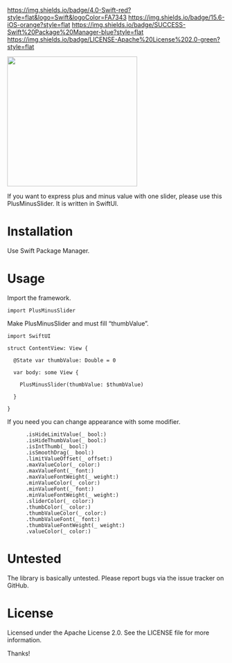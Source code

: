https://img.shields.io/badge/4.0-Swift-red?style=flat&logo=Swift&logoColor=FA7343 https://img.shields.io/badge/15.6-iOS-orange?style=flat https://img.shields.io/badge/SUCCESS-Swift%20Package%20Manager-blue?style=flat https://img.shields.io/badge/LICENSE-Apache%20License%202.0-green?style=flat

<img src="https://github.com/xAxis47/PlusMinusSlider/assets/140302470/cccaeff2-41df-4d54-b995-d3e5c1306bb7" width="300">

If you want to express plus and minus value with one slider, please use this PlusMinusSlider. It is written in SwiftUI.

# Installation

Use Swift Package Manager.

# Usage

Import the framework.

```
import PlusMinusSlider
```

Make PlusMinusSlider and must fill “thumbValue”.

```
import SwiftUI

struct ContentView: View {

  @State var thumbValue: Double = 0

  var body: some View {

    PlusMinusSlider(thumbValue: $thumbValue)

  }

}
```

If you need you can change appearance with some modifier.

```
      .isHideLimitValue(_ bool:)
      .isHideThumbValue(_ bool:)
      .isIntThumb(_ bool:)
      .isSmoothDrag(_ bool:)
      .limitValueOffset(_ offset:)
      .maxValueColor(_ color:)
      .maxValueFont(_ font:)
      .maxValueFontWeight(_ weight:)
      .minValueColor(_ color:)
      .minValueFont(_ font:)
      .minValueFontWeight(_ weight:)
      .sliderColor(_ color:)
      .thumbColor(_ color:)
      .thumbValueColor(_ color:)
      .thumbValueFont(_ font:)
      .thumbValueFontWeight(_ weight:)
      .valueColor(_ color:)
```

# Untested

The library is basically untested. Please report bugs via the issue tracker on GitHub.

# License

Licensed under the Apache License 2.0. See the LICENSE file for more information.


Thanks!
